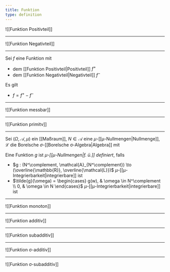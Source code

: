 ```yaml
---
title: Funktion
type: definition
---
```


![[Funktion Positivteil]]

---

![[Funktion Negativteil]]

---

Sei $f$ eine Funktion mit
- dem [[Funktion Positivteil|Positivteil]] $f^+$
- dem [[Funktion Negativteil|Negativteil]] $f^-$

Es gilt
- $f = f^+ - f^-$

---

![[Funktion messbar]]

---

![[Funktion primitv]]

---

Sei $(\Omega, \mathcal{A}, \mu)$ ein [[Maßraum]], $N \in \mathcal{A}$ eine $\mu$-[[μ-Nullmengen|Nullmenge]], $\mathcal{L}$ die Borelsche $\sigma$-[[Borelsche σ-Algebra|Algebra]]  mit

Eine Funktion $g$ ist *$\mu$-[[μ-Nullmengen|f. ü.]] definiert*, falls
- $g : (N^\complement, \mathcal{A}_{N^\complement}) \to (\overline{\mathbb{R}}, \overline{\mathcal{L}})$ $\mu$-[[μ-Integrierbarkeit|integrierbare]] ist
- $\tilde{g}(\omega) = \begin{cases} g(w), & \omega \in N^\complement \\ 0, & \omega \in N \end{cases}$ $\mu$-[[μ-Integrierbarkeit|integrierbare]] ist

---

![[Funktion monoton]]

---

![[Funktion additiv]]

---

![[Funktion subadditiv]]

---

![[Funktion σ-additiv]]

---

![[Funktion σ-subadditiv]]